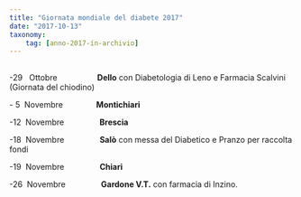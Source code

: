 ```yaml
---
title: "Giornata mondiale del diabete 2017"
date: "2017-10-13"
taxonomy: 
    tag: [anno-2017-in-archivio]
---
```


## 

\-29   Ottobre                  **Dello** con Diabetologia di Leno e Farmacia Scalvini (Giornata del chiodino)

\- 5  Novembre               **Montichiari**

\-12  Novembre                **Brescia**

\-18  Novembre                **Salò** con messa del Diabetico e Pranzo per raccolta fondi

\-19  Novembre                **Chiari**

\-26  Novembre                **Gardone V.T.** con farmacia di Inzino.
